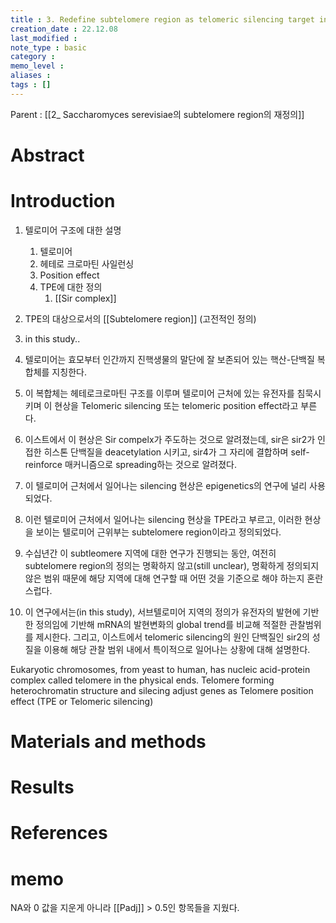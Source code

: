```yaml
---
title : 3. Redefine subtelomere region as telomeric silencing target in Saccharomyces cerevisiae
creation_date : 22.12.08
last_modified :
note_type : basic
category :
memo_level :
aliases : 
tags : []
---
```


Parent : [[2_ Saccharomyces serevisiae의 subtelomere region의 재정의]]

# Abstract 





# Introduction
1. 텔로미어 구조에 대한 설명
	1. 텔로미어
	2. 헤테로 크로마틴 사일런싱
	3. Position effect
	4. TPE에 대한 정의
		1. [[Sir complex]] 
2. TPE의 대상으로서의 [[Subtelomere region]] (고전적인 정의)
3. in this study.. 

1. 텔로미어는 효모부터 인간까지 진핵생물의 말단에 잘 보존되어 있는 핵산-단백질 복합체를 지칭한다.  
2. 이 복합체는 헤테로크로마틴 구조를 이루며 텔로미어 근처에 있는 유전자를 침묵시키며 이 현상을 Telomeric silencing 또는 telomeric position effect라고 부른다.
3. 이스트에서 이 현상은 Sir compelx가 주도하는 것으로 알려졌는데, sir은 sir2가 인접한 히스톤 단백질을 deacetylation 시키고, sir4가 그 자리에 결합하며 self-reinforce 매커니즘으로 spreading하는 것으로 알려졌다.
4. 이 텔로미어 근처에서 일어나는 silencing 현상은 epigenetics의 연구에 널리 사용되었다.
5. 이런 텔로미어 근처에서 일어나는 silencing 현상을 TPE라고 부르고, 이러한 현상을 보이는 텔로미어 근위부는 subtelomere region이라고 정의되었다.
6. 수십년간 이 subtleomere 지역에 대한 연구가 진행되는 동안, 여전히 subtelomere region의 정의는 명확하지 않고(still unclear), 명확하게 정의되지 않은 범위 때문에 해당 지역에 대해 연구할 때 어떤 것을 기준으로 해야 하는지 혼란스럽다.
7. 이 연구에서는(in this study), 서브텔로미어 지역의 정의가 유전자의 발현에 기반한 정의임에 기반해 mRNA의 발현변화의 global trend를 비교해 적절한 관찰범위를 제시한다. 그리고, 이스트에서 telomeric silencing의 원인 단백질인 sir2의 성질을 이용해 해당 관찰 범위 내에서 특이적으로 일어나는 상황에 대해 설명한다.

Eukaryotic chromosomes, from yeast to human, has nucleic acid-protein complex called telomere in the physical ends. Telomere forming heterochromatin structure and silecing adjust genes as Telomere position effect (TPE or Telomeric silencing)


# Materials and methods

# Results

# References

# memo
NA와 0 값을 지운게 아니라
[[Padj]] > 0.5인 항목들을 지웠다.
